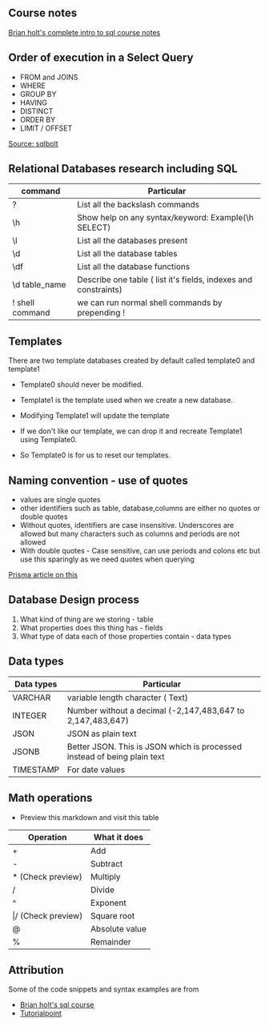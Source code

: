 ## Course notes

[Brian holt's complete intro to sql course notes](https://sql.holt.courses/)

## Order of execution in a Select Query

- FROM and JOINS
- WHERE
- GROUP BY
- HAVING
- DISTINCT
- ORDER BY
- LIMIT / OFFSET

[Source: sqlbolt](https://sqlbolt.com/lesson/select_queries_order_of_execution)

## Relational Databases research including SQL

| command          | Particular                                                      |
| ---------------- | --------------------------------------------------------------- |
| \?               | List all the backslash commands                                 |
| \h               | Show help on any syntax/keyword: Example(\h SELECT)             |
| \l               | List all the databases present                                  |
| \d               | List all the database tables                                    |
| \df              | List all the database functions                                 |
| \d table_name    | Describe one table ( list it's fields, indexes and constraints) |
| \! shell command | we can run normal shell commands by prepending \!               |

## Templates

There are two template databases created by default called template0 and template1

- Template0 should never be modified.

- Template1 is the template used when we create a new database.

- Modifying Template1 will update the template

- If we don't like our template, we can drop it and recreate Template1 using Template0.

- So Template0 is for us to reset our templates.

## Naming convention - use of quotes

- values are single quotes
- other identifiers such as table, database,columns are either no quotes or double quotes
- Without quotes, identifiers are case insensitive. Underscores are allowed but many characters such as columns and periods are not allowed
- With double quotes - Case sensitive, can use periods and colons etc but use this sparingly as we need quotes when querying

[Prisma article on this](https://www.prisma.io/dataguide/postgresql/short-guides/quoting-rules)

## Database Design process

1. What kind of thing are we storing - table
2. What properties does this thing has - fields
3. What type of data each of those properties contain - data types

## Data types

| Data types | Particular                                                               |
| ---------- | ------------------------------------------------------------------------ |
| VARCHAR    | variable length character ( Text)                                        |
| INTEGER    | Number without a decimal (-2,147,483,647 to 2,147,483,647)               |
| JSON       | JSON as plain text                                                       |
| JSONB      | Better JSON. This is JSON which is processed instead of being plain text |
| TIMESTAMP  | For date values                                                          |

## Math operations

- Preview this markdown and visit this table

| Operation           | What it does   |
| ------------------- | -------------- |
| +                   | Add            |
| -                   | Subtract       |
| \* (Check preview)  | Multiply       |
| /                   | Divide         |
| ^                   | Exponent       |
| \|/ (Check preview) | Square root    |
| @                   | Absolute value |
| %                   | Remainder      |

## Attribution

Some of the code snippets and syntax examples are from

- [Brian holt's sql course](https://sql.holt.courses/)
- [Tutorialpoint](https://www.tutorialspoint.com/postgresql)
